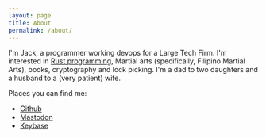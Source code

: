 ```yaml
---
layout: page
title: About
permalink: /about/
---
```


I'm Jack, a programmer working devops for a Large Tech Firm. I'm interested in [Rust programming](https://www.rust-lang.org/), Martial arts (specifically, Filipino Martial Arts), books,
cryptography and lock picking. I'm a dad to two daughters and a husband to a (very patient) wife.

Places you can find me:

- <a rel="me" href="https://github.com/jacklund">Github</a>
- <a rel="me" href="https://freeradical.zone/@jacklund">Mastodon</a>
- <a rel="me" href="https://keybase.io/jacklund">Keybase</a>
